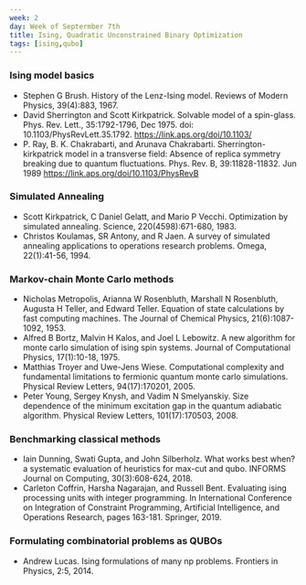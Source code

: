 ```yaml
---
week: 2
day: Week of Septermber 7th
title: Ising, Quadratic Unconstrained Binary Optimization
tags: [ising,qubo]
---
```

### Ising model basics
- Stephen G Brush. History of the Lenz-Ising model. Reviews of Modern Physics, 39(4):883, 1967.
- David Sherrington and Scott Kirkpatrick. Solvable model of a spin-glass. Phys. Rev. Lett., 35:1792-1796, Dec 1975. doi: 10.1103/PhysRevLett.35.1792. https://link.aps.org/doi/10.1103/
- P. Ray, B. K. Chakrabarti, and Arunava Chakrabarti. Sherrington-kirkpatrick model in a transverse field: Absence of replica symmetry breaking due to quantum fluctuations. Phys. Rev. B, 39:11828-11832. Jun 1989 https://link.aps.org/doi/10.1103/PhysRevB

### Simulated Annealing 
- Scott Kirkpatrick, C Daniel Gelatt, and Mario P Vecchi. Optimization by simulated annealing. Science, 220(4598):671-680, 1983.
- Christos Koulamas, SR Antony, and R Jaen. A survey of simulated annealing applications to operations research problems. Omega, 22(1):41-56, 1994.

### Markov-chain Monte Carlo methods
- Nicholas Metropolis, Arianna W Rosenbluth, Marshall N Rosenbluth, Augusta H Teller, and Edward
Teller. Equation of state calculations by fast computing machines. The Journal of Chemical Physics, 21(6):1087-1092, 1953.
- Alfred B Bortz, Malvin H Kalos, and Joel L Lebowitz. A new algorithm for monte carlo simulation of ising spin systems. Journal of Computational Physics, 17(1):10-18, 1975.
- Matthias Troyer and Uwe-Jens Wiese. Computational complexity and fundamental limitations to fermionic quantum monte carlo simulations. Physical Review Letters, 94(17):170201, 2005.
- Peter Young, Sergey Knysh, and Vadim N Smelyanskiy. Size dependence of the minimum excitation gap in the quantum adiabatic algorithm. Physical Review Letters, 101(17):170503, 2008.

### Benchmarking classical methods  
- Iain Dunning, Swati Gupta, and John Silberholz. What works best when? a systematic evaluation of
heuristics for max-cut and qubo. INFORMS Journal on Computing, 30(3):608-624, 2018.
- Carleton Coffrin, Harsha Nagarajan, and Russell Bent. Evaluating ising processing units with integer programming. In International Conference on Integration of Constraint Programming, Artificial Intelligence, and Operations Research, pages 163-181. Springer, 2019.

### Formulating combinatorial problems as QUBOs
- Andrew Lucas. Ising formulations of many np problems. Frontiers in Physics, 2:5, 2014.

